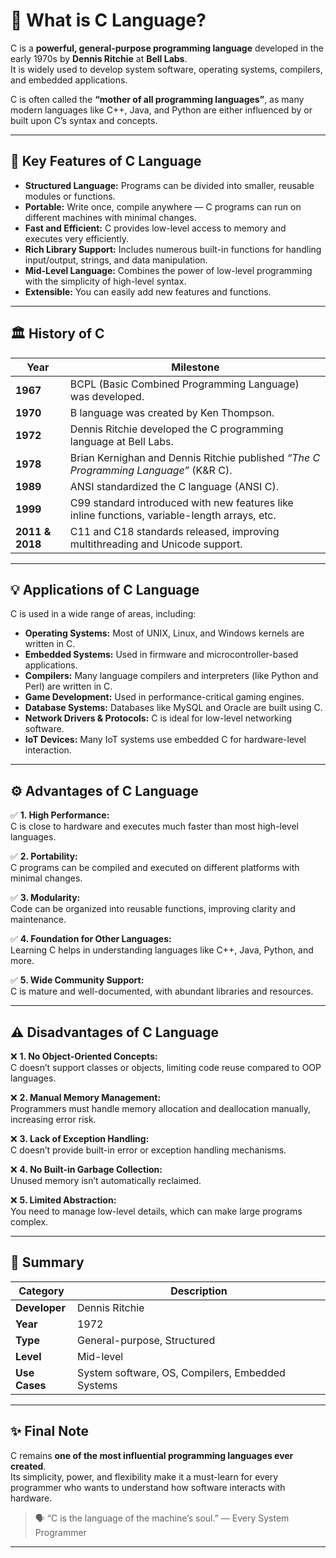 # 🏁 What is C Language?

C is a **powerful, general-purpose programming language** developed in the early 1970s by **Dennis Ritchie** at **Bell Labs**.  
It is widely used to develop system software, operating systems, compilers, and embedded applications.

C is often called the **“mother of all programming languages”**, as many modern languages like C++, Java, and Python are either influenced by or built upon C’s syntax and concepts.

---

## 🧠 Key Features of C Language

- **Structured Language:** Programs can be divided into smaller, reusable modules or functions.  
- **Portable:** Write once, compile anywhere — C programs can run on different machines with minimal changes.  
- **Fast and Efficient:** C provides low-level access to memory and executes very efficiently.  
- **Rich Library Support:** Includes numerous built-in functions for handling input/output, strings, and data manipulation.  
- **Mid-Level Language:** Combines the power of low-level programming with the simplicity of high-level syntax.  
- **Extensible:** You can easily add new features and functions.

---

## 🏛️ History of C

| Year | Milestone |
|------|------------|
| **1967** | BCPL (Basic Combined Programming Language) was developed. |
| **1970** | B language was created by Ken Thompson. |
| **1972** | Dennis Ritchie developed the C programming language at Bell Labs. |
| **1978** | Brian Kernighan and Dennis Ritchie published *“The C Programming Language”* (K&R C). |
| **1989** | ANSI standardized the C language (ANSI C). |
| **1999** | C99 standard introduced with new features like inline functions, variable-length arrays, etc. |
| **2011 & 2018** | C11 and C18 standards released, improving multithreading and Unicode support. |

---


## 💡 Applications of C Language

C is used in a wide range of areas, including:

- **Operating Systems:** Most of UNIX, Linux, and Windows kernels are written in C.  
- **Embedded Systems:** Used in firmware and microcontroller-based applications.  
- **Compilers:** Many language compilers and interpreters (like Python and Perl) are written in C.  
- **Game Development:** Used in performance-critical gaming engines.  
- **Database Systems:** Databases like MySQL and Oracle are built using C.  
- **Network Drivers & Protocols:** C is ideal for low-level networking software.  
- **IoT Devices:** Many IoT systems use embedded C for hardware-level interaction.

---

## ⚙️ Advantages of C Language

✅ **1. High Performance:**  
C is close to hardware and executes much faster than most high-level languages.

✅ **2. Portability:**  
C programs can be compiled and executed on different platforms with minimal changes.

✅ **3. Modularity:**  
Code can be organized into reusable functions, improving clarity and maintenance.

✅ **4. Foundation for Other Languages:**  
Learning C helps in understanding languages like C++, Java, Python, and more.

✅ **5. Wide Community Support:**  
C is mature and well-documented, with abundant libraries and resources.

---

## ⚠️ Disadvantages of C Language

❌ **1. No Object-Oriented Concepts:**  
C doesn’t support classes or objects, limiting code reuse compared to OOP languages.

❌ **2. Manual Memory Management:**  
Programmers must handle memory allocation and deallocation manually, increasing error risk.

❌ **3. Lack of Exception Handling:**  
C doesn’t provide built-in error or exception handling mechanisms.

❌ **4. No Built-in Garbage Collection:**  
Unused memory isn’t automatically reclaimed.

❌ **5. Limited Abstraction:**  
You need to manage low-level details, which can make large programs complex.

---

## 🧩 Summary

| Category | Description |
|-----------|-------------|
| **Developer** | Dennis Ritchie |
| **Year** | 1972 |
| **Type** | General-purpose, Structured |
| **Level** | Mid-level |
| **Use Cases** | System software, OS, Compilers, Embedded Systems |

---

## ✨ Final Note

C remains **one of the most influential programming languages ever created**.  
Its simplicity, power, and flexibility make it a must-learn for every programmer who wants to understand how software interacts with hardware.

> 🗣️ “C is the language of the machine’s soul.” — Every System Programmer

---
